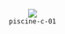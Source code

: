 <div align="center">
  <img src=https://skillicons.dev/icons?i=c />
  <br />
  <code>piscine-c-01</code>
</div>
